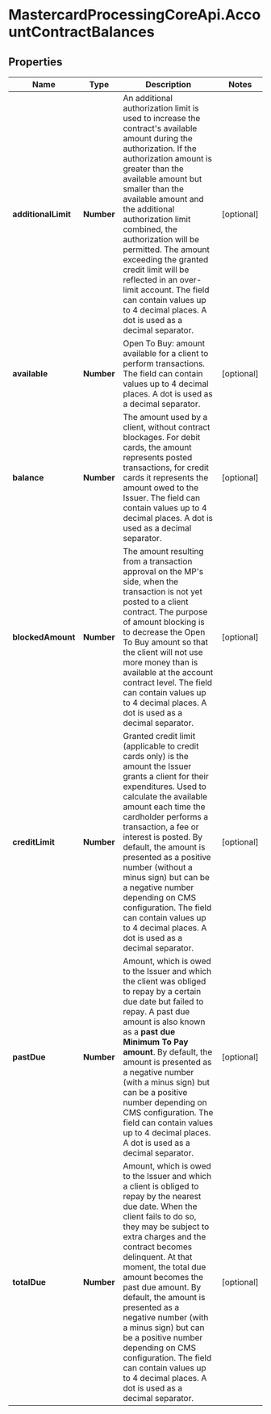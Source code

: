 # MastercardProcessingCoreApi.AccountContractBalances

## Properties

Name | Type | Description | Notes
------------ | ------------- | ------------- | -------------
**additionalLimit** | **Number** | An additional authorization limit is used to increase the contract&#39;s available amount during the authorization. If the authorization amount is greater than the available amount but smaller than the available amount and the additional authorization limit combined, the authorization will be permitted. The amount exceeding the granted credit limit will be reflected in an over-limit account.  The field can contain values up to 4 decimal places. A dot is used as a decimal separator.  | [optional] 
**available** | **Number** | Open To Buy: amount available for a client to perform transactions.  The field can contain values up to 4 decimal places. A dot is used as a decimal separator.  | [optional] 
**balance** | **Number** | The amount used by a client, without contract blockages. For debit cards, the amount represents posted transactions, for credit cards it represents the amount owed to the Issuer.  The field can contain values up to 4 decimal places. A dot is used as a decimal separator.  | [optional] 
**blockedAmount** | **Number** | The amount resulting from a transaction approval on the MP&#39;s side, when the transaction is not yet posted to a client contract. The purpose of amount blocking is to decrease the Open To Buy amount so that the client will not use more money than is available at the account contract level.  The field can contain values up to 4 decimal places. A dot is used as a decimal separator.  | [optional] 
**creditLimit** | **Number** | Granted credit limit (applicable to credit cards only) is the amount the Issuer grants a client for their expenditures. Used to calculate the available amount each time the cardholder performs a transaction, a fee or interest is posted.  By default, the amount is presented as a positive number (without a minus sign) but can be a negative number depending on CMS configuration.  The field can contain values up to 4 decimal places. A dot is used as a decimal separator.  | [optional] 
**pastDue** | **Number** | Amount, which is owed to the Issuer and which the client was obliged to repay by a certain due date but failed to repay. A past due amount is also known as a **past due Minimum To Pay amount**.  By default, the amount is presented as a negative number (with a minus sign) but can be a positive number depending on CMS configuration.  The field can contain values up to 4 decimal places. A dot is used as a decimal separator.  | [optional] 
**totalDue** | **Number** | Amount, which is owed to the Issuer and which a client is obliged to repay by the nearest due date. When the client fails to do so, they may be subject to extra charges and the contract becomes delinquent. At that moment, the total due amount becomes the past due amount.  By default, the amount is presented as a negative number (with a minus sign) but can be a positive number depending on CMS configuration.  The field can contain values up to 4 decimal places. A dot is used as a decimal separator.  | [optional] 


